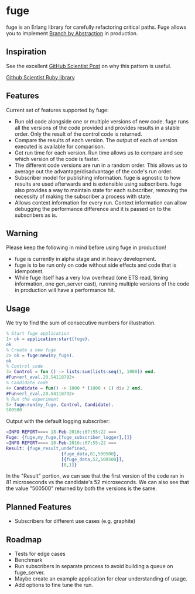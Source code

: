 # fuge

fuge is an Erlang library for carefully refactoring critical paths. Fuge
allows you to implement [Branch by
Abstraction](http://martinfowler.com/bliki/BranchByAbstraction.html) in
production.

## Inspiration

See the excellent [GitHub Scientist
Post](http://githubengineering.com/scientist/) on why this pattern is useful.

[Github Scientist Ruby library](https://github.com/github/scientist)

## Features

Current set of features supported by fuge:

* Run old code alongside one or multiple versions of new code. fuge runs all
  the versions of the code provided and provides results in a stable order.
  Only the result of the control code is returned.
* Compare the results of each version. The output of each of version executed
  is available for comparison.
* Get run time for each version. Run time allows us to compare and see which
  version of the code is faster.
* The different code versions are run in a random order. This allows us to
  average out the advantage/disadvantage of the code's run order.
* Subscriber model for publishing information. fuge is agnostic to how results
  are used afterwards and is extensible using subscribers. fuge also provides
  a way to maintain state for each subscriber, removing the necessity of
  making the subscriber a process with state.
* Allows context information for every run. Context information can allow
  debugging the performance difference and it is passed on to the subscribers
  as is.

## Warning

Please keep the following in mind before using fuge in production!

* fuge is currently in alpha stage and in heavy development.
* fuge is to be run only on code without side effects and code that is
  idempotent.
* While fuge itself has a very low overhead (one ETS read, timing information,
  one gen_server cast), running multiple versions of the code in production
  will have a performance hit.

## Usage

We try to find the sum of consecutive numbers for illustration.

```erlang
% Start fuge application
1> ok = application:start(fuge).
ok
% Create a new fuge
2> ok = fuge:new(my_fuge).
ok
% Control code
3> Control = fun () -> lists:sum(lists:seq(1, 1000)) end.
#Fun<erl_eval.20.54118792>
% Candidate code
4> Candidate = fun() -> 1000 * (1000 + 1) div 2 end.
#Fun<erl_eval.20.54118792>
% Run the experiment
5> fuge:run(my_fuge, Control, Candidate).
500500
```

Output with the default logging subscriber:

```erlang
=INFO REPORT==== 18-Feb-2016::07:55:22 ===
Fuge: {fuge,my_fuge,[fuge_subscriber_logger],[]}
=INFO REPORT==== 18-Feb-2016::07:55:22 ===
Result: {fuge_result,undefined,
                     {fuge_data,81,500500},
                     [{fuge_data,52,500500}],
                     [0,1]}
```

In the "Result" portion, we can see that the first version of the code ran in
81 microseconds vs the candidate's 52 microseconds. We can also see that the
value "500500" returned by both the versions is the same.

## Planned Features

* Subscribers for different use cases (e.g. graphite)

## Roadmap

* Tests for edge cases
* Benchmark
* Run subscribers in separate process to avoid building a queue on fuge_server.
* Maybe create an example application for clear understanding of usage.
* Add options to fine tune the run.
